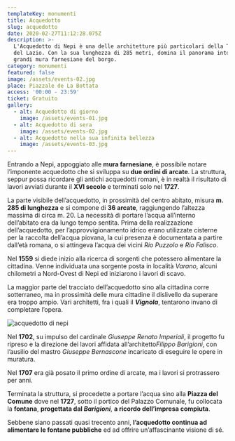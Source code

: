 ```yaml
---
templateKey: monumenti
title: Acquedotto
slug: acquedotto
date: 2020-02-27T11:12:28.075Z
description: >-
  L'Acquedotto di Nepi è una delle architetture più particolari della Tuscia e
  del Lazio. Con la sua lunghezza di 285 metri, domina il panorama intorno alle
  grandi mura farnesiane del borgo.
category: monumenti
featured: false
image: /assets/events-02.jpg
place: Piazzale de La Bottata
access: '00:00 - 23:59'
ticket: Gratuito
gallery:
  - alt: Acquedotto di giorno
    image: /assets/events-01.jpg
  - alt: Acquedotto di sera
    image: /assets/events-02.jpg
  - alt: Acquedotto nella sua infinita bellezza
    image: /assets/events-03.jpg
---
```

Entrando a Nepi, appoggiato alle **mura farnesiane**, è possibile notare l’imponente acquedotto che si sviluppa su **due ordini di arcate**. La struttura, seppur possa ricordare gli antichi acquedotti romani, è in realtà il risultato di lavori avviati durante il **XVI secolo** e terminati solo nel **1727**.

La parte visibile dell’acquedotto, in prossimità del centro abitato, misura **m. 285 di lunghezza** e si compone di **36 arcate**, raggiungendo l’altezza massima di circa m. 20. La necessità di portare l’acqua all’interno dell’abitato era da lungo tempo sentita. Prima della realizzazione dell’acquedotto, per l’approvvigionamento idrico erano utilizzate cisterne per la raccolta dell’acqua piovana, la cui presenza è documentata a partire dall’età romana, o si attingeva l’acqua dei vicini *Rio Puzzolo* e *Rio Falisco*.

Nel **1559** si diede inizio alla ricerca di sorgenti che potessero alimentare la cittadina. Venne individuata una sorgente posta in località *Varano*, alcuni chilometri a Nord-Ovest di Nepi ed iniziarono i lavori di scavo.

La maggior parte del tracciato dell’acquedotto sino alla cittadina corre sotterraneo, ma in prossimità delle mura cittadine il dislivello da superare era troppo ampio. Vari architetti, fra i quali il ***Vignola***, tentarono invano di completare l’opera.

![acquedotto di nepi](/assets/events-02.jpg "Acquedotto di Nepi")

Nel **1702**, su impulso del cardinale *Giuseppe Renato Imperiali*, il progetto fu ripreso e la direzione dei lavori affidata all’architetto*Filippo Barigioni*, con l’ausilio del mastro *Giuseppe Bernascone* incaricato di eseguire le opere in muratura.

Nel **1707** era già posato il primo ordine di arcate, ma i lavori si protrassero per anni.

Terminata la struttura, si procedette a portare l’acqua sino alla **Piazza del Comune** dove nel **1727**, sotto il portico del Palazzo Comunale, fu collocata la **fontana**, **progettata dal *Barigioni***, **a ricordo dell’impresa compiuta**.

Sebbene siano passati quasi trecento anni, **l’acquedotto continua ad alimentare le fontane pubbliche** ed ad offrire un’affascinante visione di sé.

